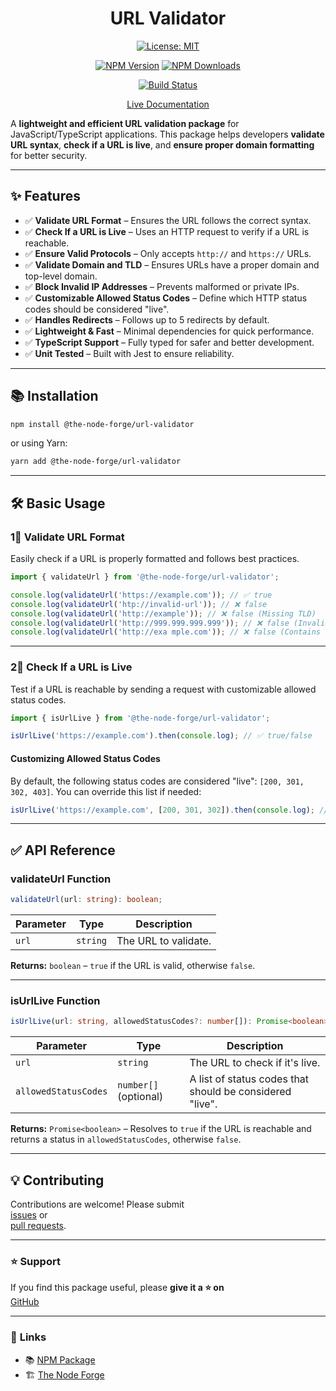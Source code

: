 <div align="center">

# URL Validator

[![License: MIT](https://img.shields.io/badge/License-MIT-yellow.svg)](https://opensource.org/licenses/MIT)

[![NPM Version](https://img.shields.io/npm/v/@the-node-forge/url-validator)](https://www.npmjs.com/package/@the-node-forge/url-validator)
[![NPM Downloads](https://img.shields.io/npm/dm/@the-node-forge/url-validator)](https://www.npmjs.com/package/@the-node-forge/url-validator)

[![Build Status](https://img.shields.io/github/actions/workflow/status/the-node-forge/url-validator/ci.yaml?branch=main)](https://github.com/The-Node-Forge/url-validator/actions)

[Live Documentation](https://the-node-forge.github.io/url-validator/)

</div>

A **lightweight and efficient URL validation package** for JavaScript/TypeScript
applications. This package helps developers **validate URL syntax**, **check if a URL
is live**, and **ensure proper domain formatting** for better security.

---

## ✨ Features

- ✅ **Validate URL Format** – Ensures the URL follows the correct syntax.
- ✅ **Check If a URL is Live** – Uses an HTTP request to verify if a URL is
  reachable.
- ✅ **Ensure Valid Protocols** – Only accepts `http://` and `https://` URLs.
- ✅ **Validate Domain and TLD** – Ensures URLs have a proper domain and top-level
  domain.
- ✅ **Block Invalid IP Addresses** – Prevents malformed or private IPs.
- ✅ **Customizable Allowed Status Codes** – Define which HTTP status codes should be
  considered "live".
- ✅ **Handles Redirects** – Follows up to 5 redirects by default.
- ✅ **Lightweight & Fast** – Minimal dependencies for quick performance.
- ✅ **TypeScript Support** – Fully typed for safer and better development.
- ✅ **Unit Tested** – Built with Jest to ensure reliability.

---

## 📚 Installation

```sh
npm install @the-node-forge/url-validator
```

or using Yarn:

```sh
yarn add @the-node-forge/url-validator
```

---

## 🛠️ Basic Usage

### **1⃣ Validate URL Format**

Easily check if a URL is properly formatted and follows best practices.

```typescript
import { validateUrl } from '@the-node-forge/url-validator';

console.log(validateUrl('https://example.com')); // ✅ true
console.log(validateUrl('htp://invalid-url')); // ❌ false
console.log(validateUrl('http://example')); // ❌ false (Missing TLD)
console.log(validateUrl('http://999.999.999.999')); // ❌ false (Invalid IP Address)
console.log(validateUrl('http://exa mple.com')); // ❌ false (Contains spaces)
```

---

### **2⃣ Check If a URL is Live**

Test if a URL is reachable by sending a request with customizable allowed status
codes.

```typescript
import { isUrlLive } from '@the-node-forge/url-validator';

isUrlLive('https://example.com').then(console.log); // ✅ true/false
```

#### **Customizing Allowed Status Codes**

By default, the following status codes are considered "live": `[200, 301, 302, 403]`.
You can override this list if needed:

```typescript
isUrlLive('https://example.com', [200, 301, 302]).then(console.log); // ✅ true if status is in the list
```

---

## ✅ **API Reference**

### **validateUrl Function**

```typescript
validateUrl(url: string): boolean;
```

| Parameter | Type     | Description          |
| --------- | -------- | -------------------- |
| `url`     | `string` | The URL to validate. |

**Returns:** `boolean` – `true` if the URL is valid, otherwise `false`.

---

### **isUrlLive Function**

```typescript
isUrlLive(url: string, allowedStatusCodes?: number[]): Promise<boolean>;
```

| Parameter            | Type                  | Description                                              |
| -------------------- | --------------------- | -------------------------------------------------------- |
| `url`                | `string`              | The URL to check if it's live.                           |
| `allowedStatusCodes` | `number[]` (optional) | A list of status codes that should be considered "live". |

**Returns:** `Promise<boolean>` – Resolves to `true` if the URL is reachable and
returns a status in `allowedStatusCodes`, otherwise `false`.

---

## 💡 **Contributing**

Contributions are welcome! Please submit  
[issues](https://github.com/The-Node-Forge/url-validator/issues) or  
[pull requests](https://github.com/The-Node-Forge/url-validator/pulls).

---

### ⭐ Support

If you find this package useful, please **give it a ⭐ on**  
[GitHub](https://github.com/The-Node-Forge/url-validator 'GitHub Repository')

---

### 🔗 **Links**

- 📚 [NPM Package](https://www.npmjs.com/package/@the-node-forge/url-validator)
- 🏗 [The Node Forge](https://github.com/The-Node-Forge)
